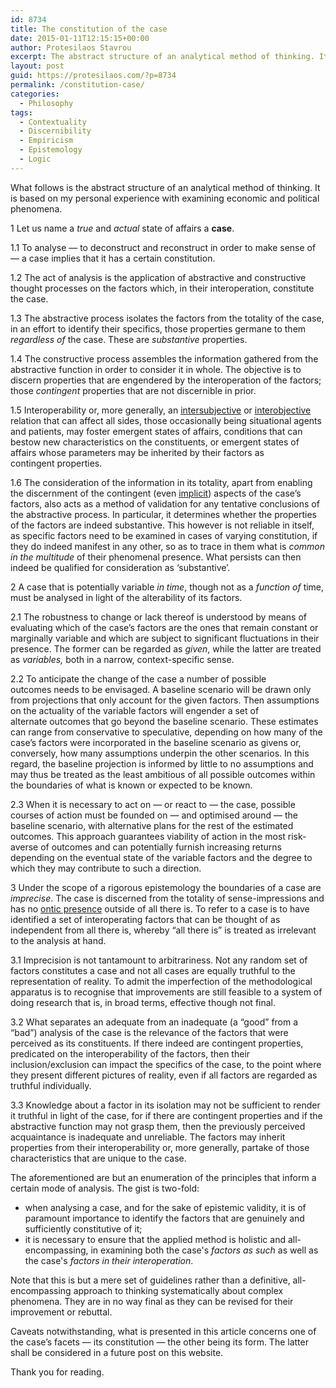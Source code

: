 ```yaml
---
id: 8734
title: The constitution of the case
date: 2015-01-11T12:15:15+00:00
author: Protesilaos Stavrou
excerpt: The abstract structure of an analytical method of thinking. It is about examining the factors of a true and actual state of affairs in their interoperation.
layout: post
guid: https://protesilaos.com/?p=8734
permalink: /constitution-case/
categories:
  - Philosophy
tags:
  - Contextuality
  - Discernibility
  - Empiricism
  - Epistemology
  - Logic
---
```

What follows is the abstract structure of an analytical method of thinking. It is based on my personal experience with examining economic and political phenomena.

1 Let us name a _true_ and _actual_ state of affairs a **case**.

1.1 To analyse — to deconstruct and reconstruct in order to make sense of — a case implies that it has a certain constitution.

1.2 The act of analysis is the application of abstractive and constructive thought processes on the factors which, in their interoperation, constitute the case.

1.3 The abstractive process isolates the factors from the totality of the case, in an effort to identify their specifics, those properties germane to them _regardless of_ the case. These are _substantive_ properties.

1.4 The constructive process assembles the information gathered from the abstractive function in order to consider it in whole. The objective is to discern properties that are engendered by the interoperation of the factors; those _contingent_ properties that are not discernible in prior.

1.5 Interoperability or, more generally, an [intersubjective](https://protesilaos.com/intersubjective-politics/ "On the intersubjective aspect of politics") or [interobjective](https://protesilaos.com/interobjective-politics/ "On the interobjective aspect of politics") relation that can affect all sides, those occasionally being situational agents and patients, may foster emergent states of affairs, conditions that can bestow new characteristics on the constituents, or emergent states of affairs whose parameters may be inherited by their factors as contingent properties.

1.6 The consideration of the information in its totality, apart from enabling the discernment of the contingent (even [implicit](https://protesilaos.com/implicit-properties-objects/ "Implicit properties in objects")) aspects of the case’s factors, also acts as a method of validation for any tentative conclusions of the abstractive process. In particular, it determines whether the properties of the factors are indeed substantive. This however is not reliable in itself, as specific factors need to be examined in cases of varying constitution, if they do indeed manifest in any other, so as to trace in them what is _common in the multitude_ of their phenomenal presence. What persists can then indeed be qualified for consideration as ‘substantive’.

2 A case that is potentially variable _in time_, though not as a _function of_ time, must be analysed in light of the alterability of its factors.

2.1 The robustness to change or lack thereof is understood by means of evaluating which of the case’s factors are the ones that remain constant or marginally variable and which are subject to significant fluctuations in their presence. The former can be regarded as _given_, while the latter are treated as _variables,_ both in a narrow, context-specific sense.

2.2 To anticipate the change of the case a number of possible outcomes needs to be envisaged. A baseline scenario will be drawn only from projections that only account for the given factors. Then assumptions on the actuality of the variable factors will engender a set of alternate outcomes that go beyond the baseline scenario. These estimates can range from conservative to speculative, depending on how many of the case’s factors were incorporated in the baseline scenario as givens or, conversely, how many assumptions underpin the other scenarios. In this regard, the baseline projection is informed by little to no assumptions and may thus be treated as the least ambitious of all possible outcomes within the boundaries of what is known or expected to be known.

2.3 When it is necessary to act on — or react to — the case, possible courses of action must be founded on — and optimised around — the baseline scenario, with alternative plans for the rest of the estimated outcomes. This approach guarantees viability of action in the most risk-averse of outcomes and can potentially furnish increasing returns depending on the eventual state of the variable factors and the degree to which they may contribute to such a direction.

3 Under the scope of a rigorous epistemology the boundaries of a case are _imprecise_. The case is discerned from the totality of sense-impressions and has no [ontic presence](https://protesilaos.com/theseus-paradox/ "Thoughts on the Paradox of Theseus") outside of all there is. To refer to a case is to have identified a set of interoperating factors that can be thought of as independent from all there is, whereby “all there is” is treated as irrelevant to the analysis at hand.

3.1 Imprecision is not tantamount to arbitrariness. Not any random set of factors constitutes a case and not all cases are equally truthful to the representation of reality. To admit the imperfection of the methodological apparatus is to recognise that improvements are still feasible to a system of doing research that is, in broad terms, effective though not final.

3.2 What separates an adequate from an inadequate (a “good” from a “bad”) analysis of the case is the relevance of the factors that were perceived as its constituents. If there indeed are contingent properties, predicated on the interoperability of the factors, then their inclusion/exclusion can impact the specifics of the case, to the point where they present different pictures of reality, even if all factors are regarded as truthful individually.

3.3 Knowledge about a factor in its isolation may not be sufficient to render it truthful in light of the case, for if there are contingent properties and if the abstractive function may not grasp them, then the previously perceived acquaintance is inadequate and unreliable. The factors may inherit properties from their interoperability or, more generally, partake of those characteristics that are unique to the case.

The aforementioned are but an enumeration of the principles that inform a certain mode of analysis. The gist is two-fold:

  * when analysing a case, and for the sake of epistemic validity, it is of paramount importance to identify the factors that are genuinely and sufficiently constitutive of it;
  * it is necessary to ensure that the applied method is holistic and all-encompassing, in examining both the case's _factors as such_ as well as the case's _factors in their interoperation_.

Note that this is but a mere set of guidelines rather than a definitive, all-encompassing approach to thinking systematically about complex phenomena. They are in no way final as they can be revised for their improvement or rebuttal.

Caveats notwithstanding, what is presented in this article concerns one of the case’s facets — its constitution — the other being its form. The latter shall be considered in a future post on this website.

Thank you for reading.

